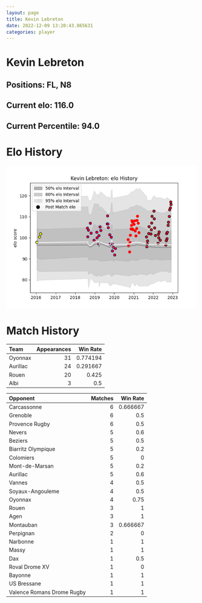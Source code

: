 ```yaml
---  
layout: page  
title: Kevin Lebreton  
date: 2022-12-09 13:20:43.865631  
categories: player  
---
```

# Kevin Lebreton

## Positions: FL, N8

## Current elo: 116.0

## Current Percentile: 94.0

# Elo History


![elo history](history_KevinLebreton.png)
# Match History


| Team     |   Appearances |   Win Rate |
|:---------|--------------:|-----------:|
| Oyonnax  |            31 |   0.774194 |
| Aurillac |            24 |   0.291667 |
| Rouen    |            20 |   0.425    |
| Albi     |             3 |   0.5      |

| Opponent                   |   Matches |   Win Rate |
|:---------------------------|----------:|-----------:|
| Carcassonne                |         6 |   0.666667 |
| Grenoble                   |         6 |   0.5      |
| Provence Rugby             |         6 |   0.5      |
| Nevers                     |         5 |   0.6      |
| Beziers                    |         5 |   0.5      |
| Biarritz Olympique         |         5 |   0.2      |
| Colomiers                  |         5 |   0        |
| Mont-de-Marsan             |         5 |   0.2      |
| Aurillac                   |         5 |   0.6      |
| Vannes                     |         4 |   0.5      |
| Soyaux-Angouleme           |         4 |   0.5      |
| Oyonnax                    |         4 |   0.75     |
| Rouen                      |         3 |   1        |
| Agen                       |         3 |   1        |
| Montauban                  |         3 |   0.666667 |
| Perpignan                  |         2 |   0        |
| Narbonne                   |         1 |   1        |
| Massy                      |         1 |   1        |
| Dax                        |         1 |   0.5      |
| Roval Drome XV             |         1 |   0        |
| Bayonne                    |         1 |   1        |
| US Bressane                |         1 |   1        |
| Valence Romans Drome Rugby |         1 |   1        |